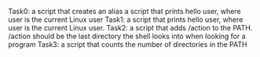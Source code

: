 Task0: a script that creates an alias
 a script that prints hello user, where user is the current Linux user
Task1: a script that prints hello user, where user is the current Linux user.
Task2: a script that adds /action to the PATH. /action should be the last directory the shell looks into when looking for a program
Task3: a script that counts the number of directories in the PATH

